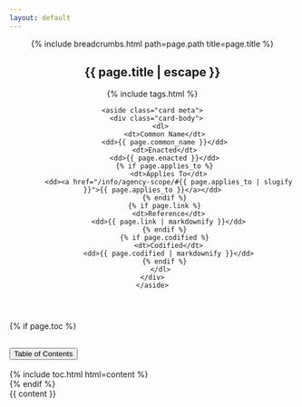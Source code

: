 ```yaml
---
layout: default
---
```


<article class="post-single">
  <header class="page-header">
    <nav aria-label="breadcrumb">
      {% include breadcrumbs.html path=page.path title=page.title %}
    </nav>
    <h1>{{ page.title | escape }}</h1>
    <nav aria-label="tags" class="tags">
      {% include tags.html %}
    </nav>

    <aside class="card meta">
      <div class="card-body">
        <dl>
          <dt>Common Name</dt>
          <dd>{{ page.common_name }}</dd>
          <dt>Enacted</dt>
          <dd>{{ page.enacted }}</dd>
          {% if page.applies_to %}
            <dt>Applies To</dt>
            <dd><a href="/info/agency-scope/#{{ page.applies_to | slugify }}">{{ page.applies_to }}</a></dd>
          {% endif %}
          {% if page.link %}
            <dt>Reference</dt>
            <dd>{{ page.link | markdownify }}</dd>
          {% endif %}
          {% if page.codified %}
            <dt>Codified</dt>
            <dd>{{ page.codified | markdownify }}</dd>
          {% endif %}
        </dl>
    </div>
    </aside>
  </header>

  {% if page.toc %}
  <aside class="toc-accordion" id="tocAccordion">
    <div class="accordion-item">
      <h2 class="accordion-header" id="headingOne">
        <button class="accordion-button collapsed" type="button" data-bs-toggle="collapse" data-bs-target="#collapseOne" aria-expanded="false" aria-controls="collapseOne">
          Table of Contents
        </button>
      </h2>
      <div id="collapseOne" class="accordion-collapse collapse" aria-labelledby="headingOne" data-bs-parent="#tocAccordion">
        <div class="accordion-body">
        {% include toc.html html=content %}
        </div>
      </div>
    </div>
  </aside>
  {% endif %}

  <section>
    {{ content }}
  </section>

</article>
